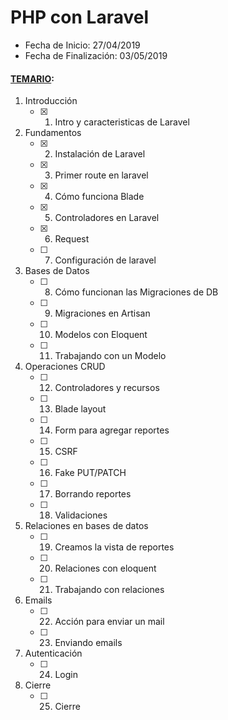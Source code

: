 # PHP con Laravel
- Fecha de Inicio: 27/04/2019
- Fecha de Finalización: 03/05/2019

#### [TEMARIO]():
1. Introducción
   - [x]	1. Intro y caracteristicas de Laravel
1. Fundamentos
   - [x]	2.	Instalación de Laravel
   - [x]	3.	Primer route en laravel
   - [x]	4.	Cómo funciona Blade
   - [x]	5.	Controladores en Laravel
   - [x]	6.	Request
   - [ ]	7.	Configuración de laravel
1. Bases de Datos
   - [ ]	8.	Cómo funcionan las Migraciones de DB
   - [ ]	9.	Migraciones en Artisan
   - [ ]	10.	Modelos con Eloquent
   - [ ]	11.	Trabajando con un Modelo
1. Operaciones CRUD
   - [ ]	12.	Controladores y recursos
   - [ ]	13.	Blade layout
   - [ ]	14.	Form para agregar reportes
   - [ ]	15.	CSRF
   - [ ]	16.	Fake PUT/PATCH
   - [ ]	17.	Borrando reportes
   - [ ]	18.	Validaciones
1. Relaciones en bases de datos
   - [ ]	19.	Creamos la vista de reportes
   - [ ]	20.	Relaciones con eloquent
   - [ ]	21.	Trabajando con relaciones
1. Emails
   - [ ]	22.	Acción para enviar un mail
   - [ ]	23.	Enviando emails
1. Autenticación
   - [ ]	24.	Login
1. Cierre
   - [ ]	25.	Cierre
